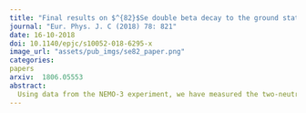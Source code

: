 ```yaml
---
title: "Final results on $^{82}$Se double beta decay to the ground state of $^{82}$Kr from the NEMO-3 experiment"
journal: "Eur. Phys. J. C (2018) 78: 821"
date: 16-10-2018
doi: 10.1140/epjc/s10052-018-6295-x
image_url: "assets/pub_imgs/se82_paper.png"
categories:
papers
arxiv: 	1806.05553
abstract:
  Using data from the NEMO-3 experiment, we have measured the two-neutrino double beta decay ($2\nu\beta\beta$) half-life of $^{82}$Se as $T_{1/2}^{2\nu} (9.39 \pm 0.17\,\left(\mbox{stat}\right) \pm 0.58\,\left(\mbox{syst}\right)) \times 10^{19}$y under the single-state dominance hypothesis for this nuclear transition. The corresponding nuclear matrix element is $\left|M^{2\nu}\right| = 0.0498 \pm 0.0016$. In addition, a search for neutrinoless double beta decay ($0\nu\beta\beta$) using 0.93 kg of $^{82}$Se observed for a total of 5.25 y has been conducted and no evidence for a signal has been found. The resulting half-life limit of $T_{1/2}^{0\nu} &gt; 2.5 \times 10^{23} \,\mbox{y} \,(90\%\,\mbox{C.L.})$ for the light neutrino exchange mechanism leads to a constraint on the effective Majorana neutrino mass of $\langle m_{\nu} \rangle &lt; \left(1.2 - 3.0\right) \,\mbox{eV}$, where the range reflects $0\nu\beta\beta$ nuclear matrix element values from different calculations. Furthermore, constraints on lepton number violating parameters for other $0\nu\beta\beta$ mechanisms, such as right-handed currents, majoron emission and R-parity violating supersymmetry modes have been set.
---
```


